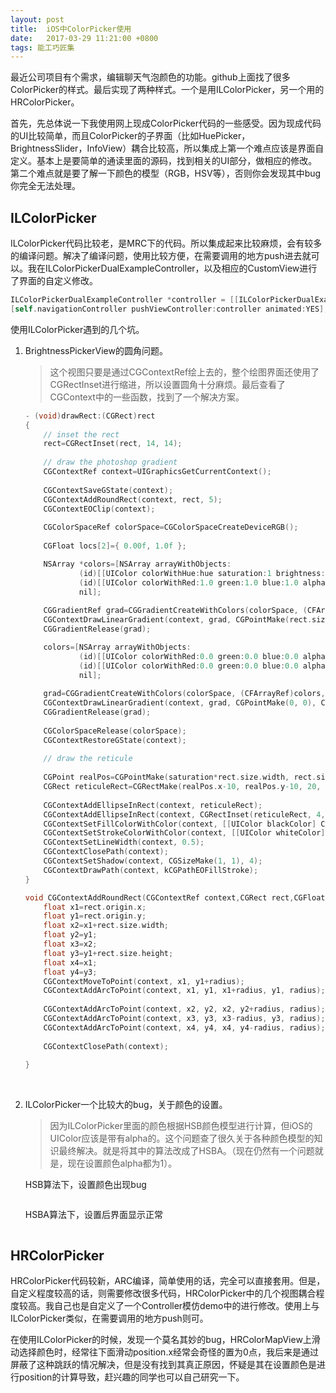 ```yaml
---
layout: post
title:  iOS中ColorPicker使用
date:   2017-03-29 11:21:00 +0800
tags: 能工巧匠集
---
```


​	最近公司项目有个需求，编辑聊天气泡颜色的功能。github上面找了很多ColorPicker的样式。最后实现了两种样式。一个是用ILColorPicker，另一个用的HRColorPicker。

​	首先，先总体说一下我使用网上现成ColorPicker代码的一些感受。因为现成代码的UI比较简单，而且ColorPicker的子界面（比如HuePicker，BrightnessSlider，InfoView）耦合比较高，所以集成上第一个难点应该是界面自定义。基本上是要简单的通读里面的源码，找到相关的UI部分，做相应的修改。第二个难点就是要了解一下颜色的模型（RGB，HSV等），否则你会发现其中bug你完全无法处理。

## ILColorPicker

ILColorPicker代码比较老，是MRC下的代码。所以集成起来比较麻烦，会有较多的编译问题。解决了编译问题，使用比较方便，在需要调用的地方push进去就可以。我在ILColorPickerDualExampleController，以及相应的CustomView进行了界面的自定义修改。

```objective-c
ILColorPickerDualExampleController *controller = [[ILColorPickerDualExampleController alloc] initWithColor:bubbleColor];
[self.navigationController pushViewController:controller animated:YES];
```

使用ILColorPicker遇到的几个坑。

1. BrightnessPickerView的圆角问题。

   > 这个视图只要是通过CGContextRef绘上去的，整个绘图界面还使用了CGRectInset进行缩进，所以设置圆角十分麻烦。最后查看了CGContext中的一些函数，找到了一个解决方案。

   ```objective-c
   - (void)drawRect:(CGRect)rect
   {
       // inset the rect
       rect=CGRectInset(rect, 14, 14);
       
       // draw the photoshop gradient
       CGContextRef context=UIGraphicsGetCurrentContext();
       
       CGContextSaveGState(context);
       CGContextAddRoundRect(context, rect, 5);
       CGContextEOClip(context);
       
       CGColorSpaceRef colorSpace=CGColorSpaceCreateDeviceRGB();
       
       CGFloat locs[2]={ 0.00f, 1.0f };

       NSArray *colors=[NSArray arrayWithObjects:
               (id)[[UIColor colorWithHue:hue saturation:1 brightness:1 alpha:1.0] CGColor],
               (id)[[UIColor colorWithRed:1.0 green:1.0 blue:1.0 alpha:1.0] CGColor], 
               nil];
       
       CGGradientRef grad=CGGradientCreateWithColors(colorSpace, (CFArrayRef)colors, locs);
       CGContextDrawLinearGradient(context, grad, CGPointMake(rect.size.width,0), CGPointMake(0, 0), 0);
       CGGradientRelease(grad);

       colors=[NSArray arrayWithObjects:
               (id)[[UIColor colorWithRed:0.0 green:0.0 blue:0.0 alpha:0.0] CGColor], 
               (id)[[UIColor colorWithRed:0.0 green:0.0 blue:0.0 alpha:1.0] CGColor], 
               nil];
       
       grad=CGGradientCreateWithColors(colorSpace, (CFArrayRef)colors, locs);
       CGContextDrawLinearGradient(context, grad, CGPointMake(0, 0), CGPointMake(0, rect.size.height), 0);
       CGGradientRelease(grad);
       
       CGColorSpaceRelease(colorSpace);
       CGContextRestoreGState(context);
       
       // draw the reticule
       
       CGPoint realPos=CGPointMake(saturation*rect.size.width, rect.size.height-(brightness*rect.size.height));
       CGRect reticuleRect=CGRectMake(realPos.x-10, realPos.y-10, 20, 20);
       
       CGContextAddEllipseInRect(context, reticuleRect);
       CGContextAddEllipseInRect(context, CGRectInset(reticuleRect, 4, 4));
       CGContextSetFillColorWithColor(context, [[UIColor blackColor] CGColor]);
       CGContextSetStrokeColorWithColor(context, [[UIColor whiteColor] CGColor]);
       CGContextSetLineWidth(context, 0.5);
       CGContextClosePath(context);
       CGContextSetShadow(context, CGSizeMake(1, 1), 4);
       CGContextDrawPath(context, kCGPathEOFillStroke);
   }
   ```

   ```objective-c
   void CGContextAddRoundRect(CGContextRef context,CGRect rect,CGFloat radius){
       float x1=rect.origin.x;
       float y1=rect.origin.y;
       float x2=x1+rect.size.width;
       float y2=y1;
       float x3=x2;
       float y3=y1+rect.size.height;
       float x4=x1;
       float y4=y3;
       CGContextMoveToPoint(context, x1, y1+radius);
       CGContextAddArcToPoint(context, x1, y1, x1+radius, y1, radius);
       
       CGContextAddArcToPoint(context, x2, y2, x2, y2+radius, radius);
       CGContextAddArcToPoint(context, x3, y3, x3-radius, y3, radius);
       CGContextAddArcToPoint(context, x4, y4, x4, y4-radius, radius);
       
       CGContextClosePath(context);
       
   }
   ```

   ​

2. ILColorPicker一个比较大的bug，关于颜色的设置。

   > 因为ILColorPicker里面的颜色根据HSB颜色模型进行计算，但iOS的UIColor应该是带有alpha的。这个问题查了很久关于各种颜色模型的知识最终解决。就是将其中的算法改成了HSBA。（现在仍然有一个问题就是，现在设置颜色alpha都为1）。

   HSB算法下，设置颜色出现bug

   ![]()

   HSBA算法下，设置后界面显示正常

   ![]()



##  HRColorPicker

HRColorPicker代码较新，ARC编译，简单使用的话，完全可以直接套用。但是，自定义程度较高的话，则需要修改很多代码，HRColorPicker中的几个视图耦合程度较高。我自己也是自定义了一个Controller模仿demo中的进行修改。使用上与ILColorPicker类似，在需要调用的地方push则可。

在使用ILColorPicker的时候，发现一个莫名其妙的bug，HRColorMapView上滑动选择颜色时，经常往下面滑动position.x经常会奇怪的置为0点，我后来是通过屏蔽了这种跳跃的情况解决，但是没有找到其真正原因，怀疑是其在设置颜色是进行position的计算导致，赶兴趣的同学也可以自己研究一下。